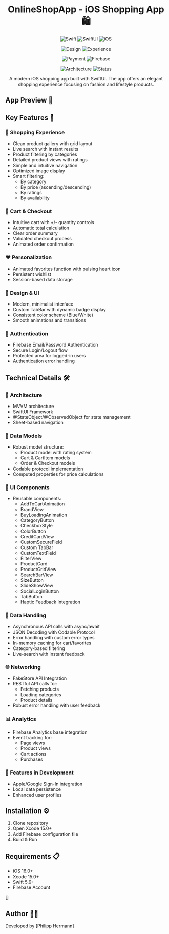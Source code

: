 <div align="center">

# OnlineShopApp - iOS Shopping App 🛍️

![Swift](https://img.shields.io/badge/Swift-5.9-orange?style=for-the-badge&logo=swift)
![SwiftUI](https://img.shields.io/badge/SwiftUI-4.0-blue?style=for-the-badge&logo=swift)
![iOS](https://img.shields.io/badge/iOS-16.0+-blue?style=for-the-badge&logo=apple)

![Design](https://img.shields.io/badge/Design_Award_Winner-2024-gold?style=for-the-badge&logo=apple)
![Experience](https://img.shields.io/badge/Ex_Apple_Consultant-✓-black?style=for-the-badge&logo=apple)

![Payment](https://img.shields.io/badge/3D_Payment_Cards-✓-purple?style=for-the-badge&logo=visa)
![Firebase](https://img.shields.io/badge/Firebase-Analytics-yellow?style=for-the-badge&logo=firebase)

![Architecture](https://img.shields.io/badge/Architecture-MVVM-red?style=for-the-badge)
![Status](https://img.shields.io/badge/Status-Production_Ready-success?style=for-the-badge)

A modern iOS shopping app built with SwiftUI. The app offers an elegant shopping experience focusing on fashion and lifestyle products.

</div>

## App Preview 📱


## Key Features 🌟

### 📱 Shopping Experience
- Clean product gallery with grid layout
- Live search with instant results
- Product filtering by categories
- Detailed product views with ratings
- Simple and intuitive navigation
- Optimized image display
- Smart filtering:
  - By category
  - By price (ascending/descending)
  - By ratings
  - By availability

### 🛒 Cart & Checkout
- Intuitive cart with +/- quantity controls
- Automatic total calculation
- Clear order summary
- Validated checkout process
- Animated order confirmation

### ❤️ Personalization
- Animated favorites function with pulsing heart icon
- Persistent wishlist
- Session-based data storage

### 🎨 Design & UI
- Modern, minimalist interface
- Custom TabBar with dynamic badge display
- Consistent color scheme (Blue/White)
- Smooth animations and transitions

### 🔐 Authentication
- Firebase Email/Password Authentication
- Secure Login/Logout flow
- Protected area for logged-in users
- Authentication error handling

## Technical Details 🛠️

### 📐 Architecture
- MVVM architecture
- SwiftUI Framework
- @StateObject/@ObservedObject for state management
- Sheet-based navigation

### 💾 Data Models
- Robust model structure:
  - Product model with rating system
  - Cart & CartItem models
  - Order & Checkout models
- Codable protocol implementation
- Computed properties for price calculations

### 🎯 UI Components
- Reusable components:
  - AddToCartAnimation
  - BrandView
  - BuyLoadingAnimation
  - CategoryButton
  - CheckboxStyle
  - ColorButton
  - CreditCardView
  - CustomSecureField
  - Custom TabBar
  - CustomTextField
  - FilterView
  - ProductCard
  - ProductGridView
  - SearchBarView
  - SizeButton
  - SlideShowView
  - SocialLoginButton
  - TabButton
  - Haptic Feedback Integration

### 🔄 Data Handling
- Asynchronous API calls with async/await
- JSON Decoding with Codable Protocol
- Error handling with custom error types
- In-memory caching for cart/favorites
- Category-based filtering
- Live-search with instant feedback

### 🌐 Networking
- FakeStore API Integration
- RESTful API calls for:
  - Fetching products
  - Loading categories
  - Product details
- Robust error handling with user feedback

### 📊 Analytics
- Firebase Analytics base integration
- Event tracking for:
  - Page views
  - Product views
  - Cart actions
  - Purchases

### 🚀 Features in Development
- Apple/Google Sign-In integration
- Local data persistence
- Enhanced user profiles

## Installation ⚙️

1. Clone repository
2. Open Xcode 15.0+
3. Add Firebase configuration file
4. Build & Run

## Requirements 📋

- iOS 16.0+
- Xcode 15.0+
- Swift 5.9+
- Firebase Account

[]

## Author 👨‍💻

Developed by [Philipp Hermann]


